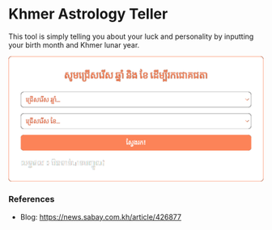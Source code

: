 # Khmer Astrology Teller

This tool is simply telling you about your luck and personality by inputting your birth month and Khmer lunar year.

<img src="website-sample.png" alt="Website Sample"/>

### References

- Blog: https://news.sabay.com.kh/article/426877
